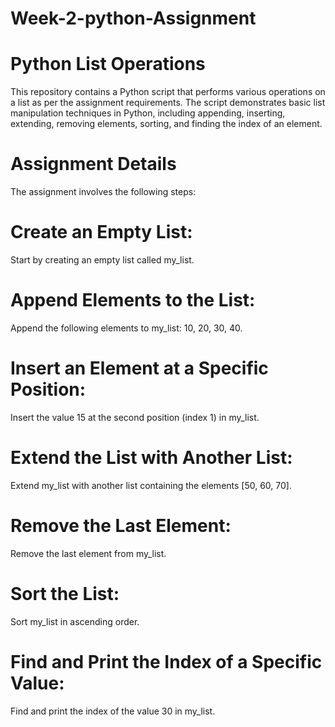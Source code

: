 # Week-2-python-Assignment
# Python List Operations
This repository contains a Python script that performs various operations on a list as per the assignment requirements. The script demonstrates basic list manipulation techniques in Python, including appending, inserting, extending, removing elements, sorting, and finding the index of an element.

# Assignment Details
The assignment involves the following steps:

# Create an Empty List:

Start by creating an empty list called my_list.

# Append Elements to the List:

Append the following elements to my_list: 10, 20, 30, 40.

# Insert an Element at a Specific Position:

Insert the value 15 at the second position (index 1) in my_list.

# Extend the List with Another List:

Extend my_list with another list containing the elements [50, 60, 70].

# Remove the Last Element:

Remove the last element from my_list.

# Sort the List:

Sort my_list in ascending order.

# Find and Print the Index of a Specific Value:

Find and print the index of the value 30 in my_list.